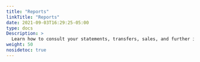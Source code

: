 ```yaml
---
title: "Reports"
linkTitle: "Reports"
date: 2021-09-03T16:29:25-05:00
type: docs
Description: >
  Learn how to consult your statements, transfers, sales, and further information your shop may require to meet regulations.
weight: 50
nosidetoc: true
---
```


